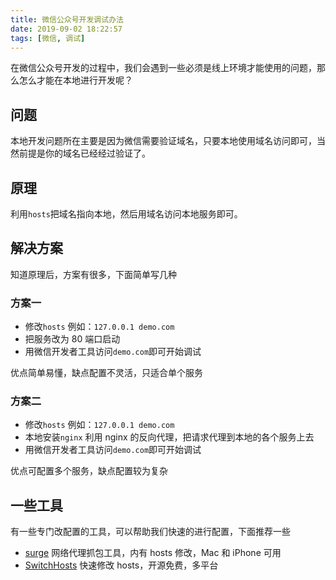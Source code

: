 ```yaml
---
title: 微信公众号开发调试办法
date: 2019-09-02 18:22:57
tags: [微信, 调试]
---
```


在微信公众号开发的过程中，我们会遇到一些必须是线上环境才能使用的问题，那么怎么才能在本地进行开发呢？

<!-- more -->

## 问题

本地开发问题所在主要是因为微信需要验证域名，只要本地使用域名访问即可，当然前提是你的域名已经经过验证了。

## 原理

利用`hosts`把域名指向本地，然后用域名访问本地服务即可。

## 解决方案

知道原理后，方案有很多，下面简单写几种

### 方案一

- 修改`hosts` 例如：`127.0.0.1 demo.com`
- 把服务改为 80 端口启动
- 用微信开发者工具访问`demo.com`即可开始调试

优点简单易懂，缺点配置不灵活，只适合单个服务

### 方案二

- 修改`hosts` 例如：`127.0.0.1 demo.com`
- 本地安装`nginx` 利用 nginx 的反向代理，把请求代理到本地的各个服务上去
- 用微信开发者工具访问`demo.com`即可开始调试

优点可配置多个服务，缺点配置较为复杂

## 一些工具

有一些专门改配置的工具，可以帮助我们快速的进行配置，下面推荐一些

- [surge](https://nssurge.com/) 网络代理抓包工具，内有 hosts 修改，Mac 和 iPhone 可用
- [SwitchHosts](https://oldj.github.io/SwitchHosts/) 快速修改 hosts，开源免费，多平台
